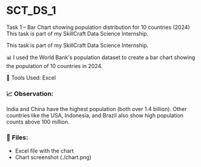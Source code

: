 # SCT_DS_1
Task 1 – Bar Chart showing population distribution for 10 countries (2024)
This task is part of my SkillCraft Data Science Internship.

This task is part of my SkillCraft Data Science Internship.

📊 I used the World Bank's population dataset to create a bar chart showing the population of 10 countries in 2024.

🔧 Tools Used: Excel

### 📈 Observation:
India and China have the highest population (both over 1.4 billion). Other countries like the USA, Indonesia, and Brazil also show high population counts above 100 million.

### 📁 Files:
- Excel file with the chart
- Chart screenshot 
(./chart.png)
